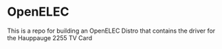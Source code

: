 # OpenELEC
This is a repo for building an OpenELEC Distro that contains the driver for the Hauppauge 2255 TV Card
